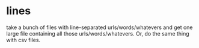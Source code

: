 # lines
take a bunch of files with line-separated urls/words/whatevers and get one large file containing all those urls/words/whatevers. Or, do the same thing with csv files.

